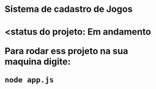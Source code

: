 <h1>Sistema de cadastro de Jogos<h1>

<status do projeto: Em andamento

Para rodar ess projeto na sua maquina digite:
```
node app.js
```
